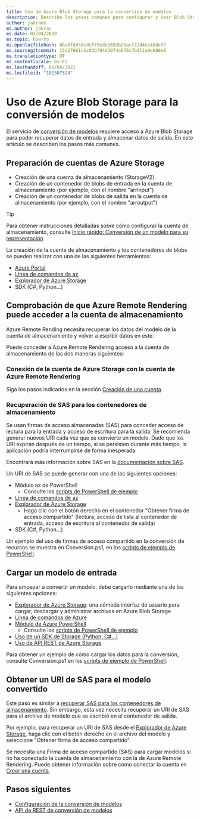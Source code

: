 ```yaml
---
title: Uso de Azure Blob Storage para la conversión de modelos
description: Describe los pasos comunes para configurar y usar Blob Storage para la conversión de modelos.
author: jakrams
ms.author: jakras
ms.date: 02/04/2020
ms.topic: how-to
ms.openlocfilehash: d8a6fd458cdcf79cdeb693b25acf72d4ec48def7
ms.sourcegitcommit: 15d27661c1c03bf84d3974a675c7bd11a0e086e6
ms.translationtype: HT
ms.contentlocale: es-ES
ms.lasthandoff: 03/09/2021
ms.locfileid: "102507524"
---
```

# <a name="use-azure-blob-storage-for-model-conversion"></a>Uso de Azure Blob Storage para la conversión de modelos

El servicio de [conversión de modelos](model-conversion.md) requiere acceso a Azure Blob Storage para poder recuperar datos de entrada y almacenar datos de salida. En este artículo se describen los pasos más comunes.

## <a name="prepare-azure-storage-accounts"></a>Preparación de cuentas de Azure Storage

- Creación de una cuenta de almacenamiento (StorageV2).
- Creación de un contenedor de blobs de entrada en la cuenta de almacenamiento (por ejemplo, con el nombre "arrinput")
- Creación de un contenedor de blobs de salida en la cuenta de almacenamiento (por ejemplo, con el nombre "arroutput")

> [!TIP]
> Para obtener instrucciones detalladas sobre cómo configurar la cuenta de almacenamiento, consulte [Inicio rápido: Conversión de un modelo para su representación](../../quickstarts/convert-model.md)

La creación de la cuenta de almacenamiento y los contenedores de blobs se pueden realizar con una de las siguientes herramientas:

- [Azure Portal](https://portal.azure.com)
- [Línea de comandos de az](/cli/azure/install-azure-cli)
- [Explorador de Azure Storage](https://azure.microsoft.com/features/storage-explorer/)
- SDK (C#, Python...)

## <a name="ensure-azure-remote-rendering-can-access-your-storage-account"></a>Comprobación de que Azure Remote Rendering puede acceder a la cuenta de almacenamiento

Azure Remote Rending necesita recuperar los datos del modelo de la cuenta de almacenamiento y volver a escribir datos en este.

Puede conceder a Azure Remote Rendering acceso a la cuenta de almacenamiento de las dos maneras siguientes:

### <a name="connect-your-azure-storage-account-with-your-azure-remote-rendering-account"></a>Conexión de la cuenta de Azure Storage con la cuenta de Azure Remote Rendering

Siga los pasos indicados en la sección [Creación de una cuenta](../create-an-account.md#link-storage-accounts).

### <a name="retrieve-sas-for-the-storage-containers"></a>Recuperación de SAS para los contenedores de almacenamiento

Se usan firmas de acceso almacenadas (SAS) para conceder acceso de lectura para la entrada y acceso de escritura para la salida. Se recomienda generar nuevos URI cada vez que se convierte un modelo. Dado que los URI expiran después de un tiempo, si se persisten durante más tiempo, la aplicación podría interrumpirse de forma inesperada.

Encontrará más información sobre SAS en la [documentación sobre SAS](../../../storage/common/storage-sas-overview.md).

Un URI de SAS se puede generar con una de las siguientes opciones:

- Módulo az de PowerShell
  - Consulte los [scripts de PowerShell de ejemplo](../../samples/powershell-example-scripts.md)
- [Línea de comandos de az](/cli/azure/install-azure-cli)
- [Explorador de Azure Storage](https://azure.microsoft.com/features/storage-explorer/)
  - Haga clic con el botón derecho en el contenedor "Obtener firma de acceso compartido" (lectura, acceso de lista al contenedor de entrada, acceso de escritura al contenedor de salida)
- SDK (C#, Python...)

Un ejemplo del uso de firmas de acceso compartido en la conversión de recursos se muestra en Conversion.ps1, en los [scripts de ejemplo de PowerShell](../../samples/powershell-example-scripts.md#script-conversionps1).

## <a name="upload-an-input-model"></a>Cargar un modelo de entrada

Para empezar a convertir un modelo, debe cargarlo mediante una de las siguientes opciones:

- [Explorador de Azure Storage](https://azure.microsoft.com/features/storage-explorer/): una cómoda interfaz de usuario para cargar, descargar y administrar archivos en Azure Blob Storage
- [Línea de comandos de Azure](../../../storage/blobs/storage-quickstart-blobs-cli.md)
- [Módulo de Azure PowerShell](/powershell/azure/install-az-ps)
  - Consulte los [scripts de PowerShell de ejemplo](../../samples/powershell-example-scripts.md)
- [Uso de un SDK de Storage (Python, C#...)](../../../storage/index.yml)
- [Uso de API REST de Azure Storage](/rest/api/storageservices/blob-service-rest-api)

Para obtener un ejemplo de cómo cargar los datos para la conversión, consulte Conversion.ps1 en los [scripts de ejemplo de PowerShell](../../samples/powershell-example-scripts.md#script-conversionps1).

## <a name="get-a-sas-uri-for-the-converted-model"></a>Obtener un URI de SAS para el modelo convertido

Este paso es similar a [recuperar SAS para los contenedores de almacenamiento](#retrieve-sas-for-the-storage-containers). Sin embargo, esta vez necesita recuperar un URI de SAS para el archivo de modelo que se escribió en el contenedor de salida.

Por ejemplo, para recuperar un URI de SAS desde el [Explorador de Azure Storage](https://azure.microsoft.com/features/storage-explorer/), haga clic con el botón derecho en el archivo del modelo y seleccione "Obtener firma de acceso compartido".

Se necesita una Firma de acceso compartido (SAS) para cargar modelos si no ha conectado la cuenta de almacenamiento con la de Azure Remote Rendering. Puede obtener información sobre cómo conectar la cuenta en [Crear una cuenta](../create-an-account.md#link-storage-accounts).

## <a name="next-steps"></a>Pasos siguientes

- [Configuración de la conversión de modelos](configure-model-conversion.md)
- [API de REST de conversión de modelos](conversion-rest-api.md)
